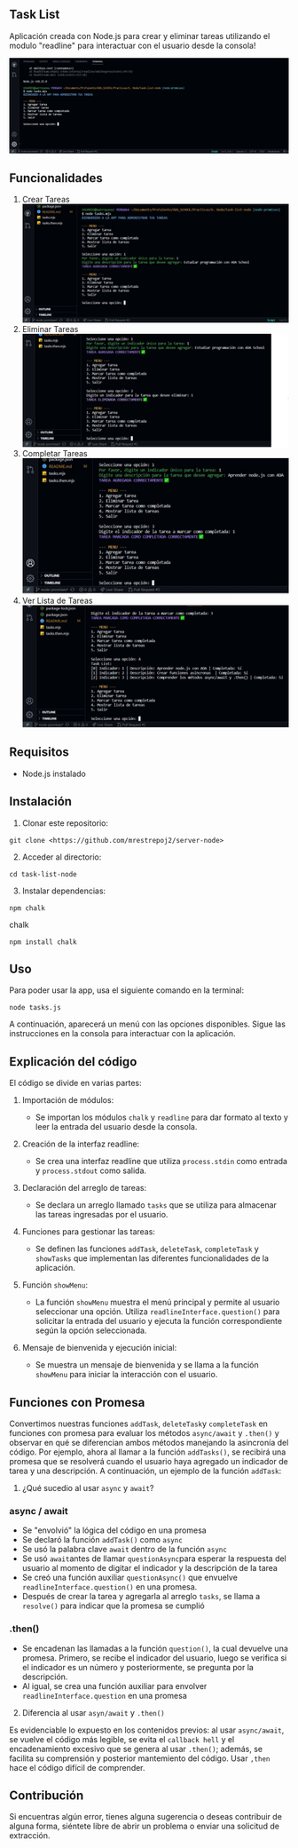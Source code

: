 ## Task  List ##

Aplicación creada con Node.js para crear y eliminar tareas utilizando el modulo "readline" para interactuar con el usuario desde la consola!

![menu-bienvenida](images/menu-bienvenida.JPG)

## Funcionalidades 

1. Crear Tareas
![agregar tarea](/images/addTask.JPG)
2. Eliminar Tareas
![eliminar tarea](/images/deleteTask.JPG)
3. Completar Tareas
![completar tarea](/images/completeTask.JPG)
4. Ver Lista de Tareas
![ver lista de tareas](/images/verTask.JPG)
## Requisitos 

- Node.js instalado

## Instalación

1. Clonar este repositorio:
``` 
git clone <https://github.com/mrestrepoj2/server-node>
``` 
2. Acceder al directorio:
```
cd task-list-node
```
3. Instalar dependencias:
```
npm chalk
```
chalk
```
npm install chalk
```
## Uso

Para poder usar la app, usa el siguiente comando en la terminal:
```
node tasks.js
```

A continuación, aparecerá un menú con las opciones disponibles. Sigue las instrucciones en la consola para interactuar con la aplicación.

## Explicación del código

El código se divide en varias partes:

1. Importación de módulos:
   - Se importan los módulos `chalk` y `readline` para dar formato al texto y leer la entrada del usuario desde la consola.

2. Creación de la interfaz readline:
   - Se crea una interfaz readline que utiliza `process.stdin` como entrada y `process.stdout` como salida.

3. Declaración del arreglo de tareas:
   - Se declara un arreglo llamado `tasks` que se utiliza para almacenar las tareas ingresadas por el usuario.

4. Funciones para gestionar las tareas:
   - Se definen las funciones `addTask`, `deleteTask`, `completeTask` y `showTasks` que implementan las diferentes funcionalidades de la aplicación.

5. Función `showMenu`:
   - La función `showMenu` muestra el menú principal y permite al usuario seleccionar una opción. Utiliza `readlineInterface.question()` para solicitar la entrada del usuario y ejecuta la función correspondiente según la opción seleccionada.

6. Mensaje de bienvenida y ejecución inicial:
   - Se muestra un mensaje de bienvenida y se llama a la función `showMenu` para iniciar la interacción con el usuario.

## Funciones con Promesa

Convertimos nuestras funciones `addTask`, `deleteTask`y `completeTask` en funciones con promesa para evaluar los métodos `async/await` y `.then()` y observar en qué se diferencian ambos métodos manejando la asincronía del código. Por ejemplo, ahora al llamar a la función `addTasks()`, se recibirá una promesa que se resolverá cuando el usuario haya agregado un indicador de tarea y una descripción.
A continuación, un ejemplo de la función `addTask`:

1. ¿Qué sucedio al usar `async` y `await`?

### async / await
- Se "envolvió" la lógica del código en una promesa
- Se declaró la función `addTask()` como `async`
- Se usó la palabra clave `await` dentro de la función `async`
- Se usó `await`antes de llamar `questionAsync`para esperar la respuesta del usuario al momento de digitar el indicador y la descripción de la tarea
- Se creó una función auxiliar `questionAsync()` que envuelve `readlineInterface.question()` en una promesa.
- Después de crear la tarea y agregarla al arreglo `tasks`, se llama a `resolve()` para indicar que la promesa se cumplió

### .then()
- Se encadenan las llamadas a la función `question()`, la cual devuelve una promesa. Primero, se recibe el indicador del usuario, luego se verifica si el indicador es un número y posteriormente, se pregunta por la descripción.
- Al igual, se crea una función auxiliar para envolver `readlineInterface.question` en una promesa

2. Diferencia al usar `asyn/await` y `.then()`

Es evidenciable lo expuesto en los contenidos previos: al usar `async/await`, se vuelve el código más legible, se evita el `callback hell` y el encadenamiento excesivo que se genera al usar `.then()`; además, se facilita su comprensión y posterior mantemiento del código. Usar `,then` hace el código difícil de comprender.


## Contribución

Si encuentras algún error, tienes alguna sugerencia o deseas contribuir de alguna forma, siéntete libre de abrir un problema o enviar una solicitud de extracción.






